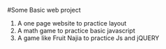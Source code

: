 #Some Basic web project

1. A one page website to practice layout
2. A math game to practice basic javascript
3. A game like Fruit Najia to practice Js and jQUERY 

